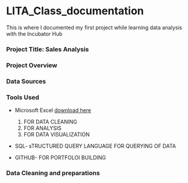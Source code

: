 # LITA_Class_documentation
This is where I documented my first project while learning data analysis with the Incubator Hub
### Project Title: Sales Analysis 
### Project Overview

### Data Sources 

### Tools Used
- Microsoft Excel [download here](https://www.microsoft.com)
  1. FOR DATA CLEANING
  2. FOR ANALYSIS
  3. FOR DATA VISUALIZATION
      
- SQL- sTRUCTURED QUERY LANGUAGE FOR QUERYING OF DATA
- GITHUB- FOR PORTFOLOI BUILDING

### Data Cleaning and preparations 
